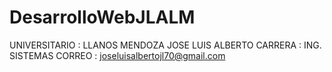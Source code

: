 # DesarrolloWebJLALM
UNIVERSITARIO : LLANOS MENDOZA JOSE LUIS ALBERTO
CARRERA       : ING. SISTEMAS
CORREO        : joseluisalbertojl70@gmail.com
